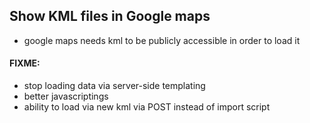## Show KML files in Google maps
* google maps needs kml to be publicly accessible in order to load it

#### FIXME:
* stop loading data via server-side templating
* better javascriptings
* ability to load via new kml via POST instead of import script

